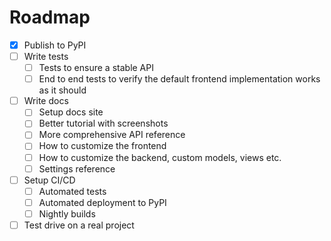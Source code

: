 # Roadmap

- [x] Publish to PyPI
- [ ] Write tests
  - [ ] Tests to ensure a stable API
  - [ ] End to end tests to verify the default frontend implementation works as it should
- [ ] Write docs
  - [ ] Setup docs site
  - [ ] Better tutorial with screenshots
  - [ ] More comprehensive API reference
  - [ ] How to customize the frontend
  - [ ] How to customize the backend, custom models, views etc.
  - [ ] Settings reference
- [ ] Setup CI/CD
  - [ ] Automated tests
  - [ ] Automated deployment to PyPI
  - [ ] Nightly builds
- [ ] Test drive on a real project